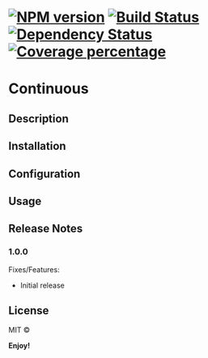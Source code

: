 # [![NPM version][npm-image]][npm-url] [![Build Status][travis-image]][travis-url] [![Dependency Status][daviddm-image]][daviddm-url] [![Coverage percentage][coveralls-image]][coveralls-url]

# Continuous

## Description

## Installation

## Configuration

## Usage

## Release Notes
### 1.0.0

Fixes/Features:
- Initial release

## License

MIT © [](https://github.com/ausonny/)

**Enjoy!**

[npm-image]: https://badge.fury.io/js/traveller.svg
[npm-url]: https://npmjs.org/package/traveller
[travis-image]: https://travis-ci.org/ausonny/traveller.svg?branch=master
[travis-url]: https://travis-ci.org/ausonny/traveller
[daviddm-image]: https://david-dm.org/ausonny/traveller.svg?theme=shields.io
[daviddm-url]: https://david-dm.org/ausonny/traveller
[coveralls-image]: https://coveralls.io/repos/ausonny/traveller/badge.svg
[coveralls-url]: https://coveralls.io/r/ausonny/traveller
